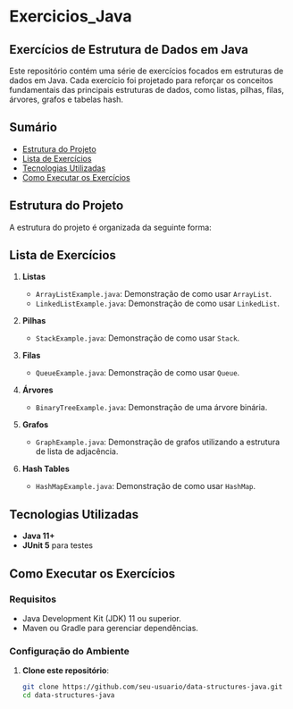 # Exercicios_Java

## Exercícios de Estrutura de Dados em Java

Este repositório contém uma série de exercícios focados em estruturas de dados em Java. Cada exercício foi projetado para reforçar os conceitos fundamentais das principais estruturas de dados, como listas, pilhas, filas, árvores, grafos e tabelas hash. 

## Sumário

- [Estrutura do Projeto](#estrutura-do-projeto)
- [Lista de Exercícios](#lista-de-exercícios)
- [Tecnologias Utilizadas](#tecnologias-utilizadas)
- [Como Executar os Exercícios](#como-executar-os-exercícios)

## Estrutura do Projeto

A estrutura do projeto é organizada da seguinte forma:

## Lista de Exercícios

1. **Listas**
   - `ArrayListExample.java`: Demonstração de como usar `ArrayList`.
   - `LinkedListExample.java`: Demonstração de como usar `LinkedList`.

2. **Pilhas**
   - `StackExample.java`: Demonstração de como usar `Stack`.

3. **Filas**
   - `QueueExample.java`: Demonstração de como usar `Queue`.

4. **Árvores**
   - `BinaryTreeExample.java`: Demonstração de uma árvore binária.

5. **Grafos**
   - `GraphExample.java`: Demonstração de grafos utilizando a estrutura de lista de adjacência.

6. **Hash Tables**
   - `HashMapExample.java`: Demonstração de como usar `HashMap`.

## Tecnologias Utilizadas

- **Java 11+**
- **JUnit 5** para testes

## Como Executar os Exercícios

### Requisitos

- Java Development Kit (JDK) 11 ou superior.
- Maven ou Gradle para gerenciar dependências.

### Configuração do Ambiente

1. **Clone este repositório**:

   ```bash
   git clone https://github.com/seu-usuario/data-structures-java.git
   cd data-structures-java
